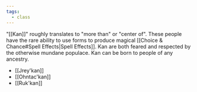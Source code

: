 ```yaml
---
tags:
  - class
---
```

"[[Kan]]" roughly translates to "more than" or "center of". These people have the rare ability to use forms to produce magical [[Choice & Chance#Spell Effects|Spell Effects]]. Kan are both feared and respected by the otherwise mundane populace. Kan can be born to people of any ancestry. 

- [[Jrey'kan]] 
- [[Ohntac'kan]] 
- [[Ruk'kan]] 